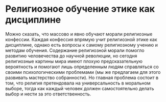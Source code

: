 # Религиозное обучение этике как дисциплине

Можно сказать, что массово и явно обучают морали религиозные конфессии. Каждая конфессия впрямую учит религиозной этике как дисциплине, однако есть вопросы к самому религиозному учению и методам обучения. Содержание религиозной морали помогло развитию человечества до научной революции, но сегодня религиозные картины мира имеют плохую предсказательную вероятность и помогают лишь определенным людям справляться со своими психологическими проблемами (мы же предлагаем для этого развивать мастерство собранности). Но главная проблема состоит в том, что религия претендовала на универсальность в моральном выборе, тогда как каждый человек должен самостоятельно делать выбор и нести за это ответственность.
